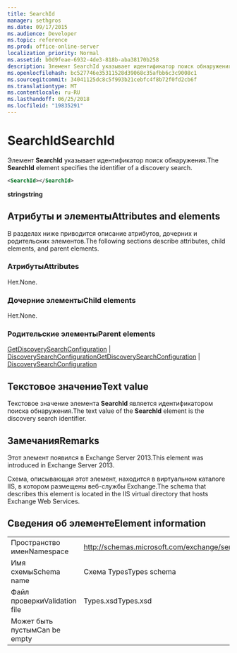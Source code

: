 ```yaml
---
title: SearchId
manager: sethgros
ms.date: 09/17/2015
ms.audience: Developer
ms.topic: reference
ms.prod: office-online-server
localization_priority: Normal
ms.assetid: b0d9feae-6932-4de3-818b-aba38170b258
description: Элемент SearchId указывает идентификатор поиск обнаружения.
ms.openlocfilehash: bc527746e35311528d39068c35afbb6c3c9008c1
ms.sourcegitcommit: 34041125dc8c5f993b21cebfc4f8b72f0fd2cb6f
ms.translationtype: MT
ms.contentlocale: ru-RU
ms.lasthandoff: 06/25/2018
ms.locfileid: "19835291"
---
```

# <a name="searchid"></a><span data-ttu-id="99ab3-103">SearchId</span><span class="sxs-lookup"><span data-stu-id="99ab3-103">SearchId</span></span>

<span data-ttu-id="99ab3-104">Элемент **SearchId** указывает идентификатор поиск обнаружения.</span><span class="sxs-lookup"><span data-stu-id="99ab3-104">The **SearchId** element specifies the identifier of a discovery search.</span></span> 
  
```XML
<SearchId></SearchId>
```

 <span data-ttu-id="99ab3-105">**string**</span><span class="sxs-lookup"><span data-stu-id="99ab3-105">**string**</span></span>
## <a name="attributes-and-elements"></a><span data-ttu-id="99ab3-106">Атрибуты и элементы</span><span class="sxs-lookup"><span data-stu-id="99ab3-106">Attributes and elements</span></span>

<span data-ttu-id="99ab3-107">В разделах ниже приводится описание атрибутов, дочерних и родительских элементов.</span><span class="sxs-lookup"><span data-stu-id="99ab3-107">The following sections describe attributes, child elements, and parent elements.</span></span>
  
### <a name="attributes"></a><span data-ttu-id="99ab3-108">Атрибуты</span><span class="sxs-lookup"><span data-stu-id="99ab3-108">Attributes</span></span>

<span data-ttu-id="99ab3-109">Нет.</span><span class="sxs-lookup"><span data-stu-id="99ab3-109">None.</span></span>
  
### <a name="child-elements"></a><span data-ttu-id="99ab3-110">Дочерние элементы</span><span class="sxs-lookup"><span data-stu-id="99ab3-110">Child elements</span></span>

<span data-ttu-id="99ab3-111">Нет.</span><span class="sxs-lookup"><span data-stu-id="99ab3-111">None.</span></span>
  
### <a name="parent-elements"></a><span data-ttu-id="99ab3-112">Родительские элементы</span><span class="sxs-lookup"><span data-stu-id="99ab3-112">Parent elements</span></span>

<span data-ttu-id="99ab3-113">[GetDiscoverySearchConfiguration](getdiscoverysearchconfiguration.md) | [DiscoverySearchConfiguration](discoverysearchconfiguration.md)</span><span class="sxs-lookup"><span data-stu-id="99ab3-113">[GetDiscoverySearchConfiguration](getdiscoverysearchconfiguration.md) | [DiscoverySearchConfiguration](discoverysearchconfiguration.md)</span></span>
  
## <a name="text-value"></a><span data-ttu-id="99ab3-114">Текстовое значение</span><span class="sxs-lookup"><span data-stu-id="99ab3-114">Text value</span></span>

<span data-ttu-id="99ab3-115">Текстовое значение элемента **SearchId** является идентификатором поиска обнаружения.</span><span class="sxs-lookup"><span data-stu-id="99ab3-115">The text value of the **SearchId** element is the discovery search identifier.</span></span> 
  
## <a name="remarks"></a><span data-ttu-id="99ab3-116">Замечания</span><span class="sxs-lookup"><span data-stu-id="99ab3-116">Remarks</span></span>

<span data-ttu-id="99ab3-117">Этот элемент появился в Exchange Server 2013.</span><span class="sxs-lookup"><span data-stu-id="99ab3-117">This element was introduced in Exchange Server 2013.</span></span>
  
<span data-ttu-id="99ab3-118">Схема, описывающая этот элемент, находится в виртуальном каталоге IIS, в котором размещены веб-службы Exchange.</span><span class="sxs-lookup"><span data-stu-id="99ab3-118">The schema that describes this element is located in the IIS virtual directory that hosts Exchange Web Services.</span></span>
  
## <a name="element-information"></a><span data-ttu-id="99ab3-119">Сведения об элементе</span><span class="sxs-lookup"><span data-stu-id="99ab3-119">Element information</span></span>

|||
|:-----|:-----|
|<span data-ttu-id="99ab3-120">Пространство имен</span><span class="sxs-lookup"><span data-stu-id="99ab3-120">Namespace</span></span>  <br/> |http://schemas.microsoft.com/exchange/services/2006/types  <br/> |
|<span data-ttu-id="99ab3-121">Имя схемы</span><span class="sxs-lookup"><span data-stu-id="99ab3-121">Schema name</span></span>  <br/> |<span data-ttu-id="99ab3-122">Схема Types</span><span class="sxs-lookup"><span data-stu-id="99ab3-122">Types schema</span></span>  <br/> |
|<span data-ttu-id="99ab3-123">Файл проверки</span><span class="sxs-lookup"><span data-stu-id="99ab3-123">Validation file</span></span>  <br/> |<span data-ttu-id="99ab3-124">Types.xsd</span><span class="sxs-lookup"><span data-stu-id="99ab3-124">Types.xsd</span></span>  <br/> |
|<span data-ttu-id="99ab3-125">Может быть пустым</span><span class="sxs-lookup"><span data-stu-id="99ab3-125">Can be empty</span></span>  <br/> ||
   

